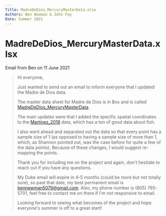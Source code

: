 ```yaml
---
Title: MadreDeDios_MercuryMasterData.xlsx
Authors: Ben Newman & John Fay
Date: Summer 2021
---
```


# MadreDeDios_MercuryMasterData.xlsx

Email from Ben on 11 June 2021

> Hi everyone, 
>
>  
>
> Just wanted to send out an email to inform everyone that I updated the Madre de Dios data. 
>
>  
>
> The master data sheet for Madre de Dios is in Box and is called [MadreDeDios_MercuryMasterData](https://duke.app.box.com/file/819950287235).
>
> The main updates were that I added the specific spatial coordinates to the [Martinez_2018](https://duke.app.box.com/file/786163950722) data, which has a ton of good data about fish. 
>
>  
>
> I also went ahead and separated out the data so that every point has a sample size of 1 (as opposed to having a sample size of more than 1, which, as Shannon pointed out, was the case before for quite a few of the data points). Because of these changes, I would suggest re-mapping the points. 
>
>  
>
> Thank you for including me on the project and again, don't hesitate to reach out if you have any questions. 
>
>  
>
> My Duke email will expire in 4-5 months (could be more but not totally sure), so past that date, my best permanent email is [bennewman5079@gmail.com](mailto:bennewman5079@gmail.com). Also, my phone number is (805) 765-5701, feel free to contact me on there if I'm not responsive to email. 
>
>  
>
> Looking forward to seeing what becomes of the project and hope everyone's summer is off to a great start!

